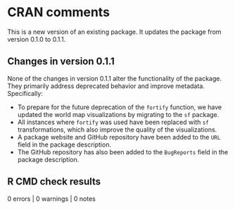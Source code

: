 # CRAN comments

This is a new version of an existing package. It updates the package from version 0.1.0 to 0.1.1.

## Changes in version 0.1.1

None of the changes in version 0.1.1 alter the functionality of the package. They primarily address deprecated behavior and improve metadata. Specifically:

* To prepare for the future deprecation of the `fortify` function, we have updated the world map visualizations by migrating to the `sf` package.
* All instances where `fortify` was used have been replaced with `sf` transformations, which also improve the quality of the visualizations.
* A package website and GitHub repository have been added to the `URL` field in the package description.
* The GitHub repository has also been added to the `BugReports` field in the package description.

## R CMD check results

0 errors | 0 warnings | 0 notes
